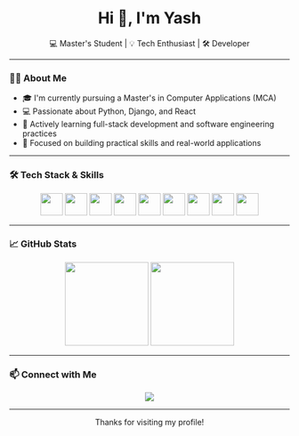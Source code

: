<h1 align="center">Hi 👋, I'm Yash</h1>

<p align="center">
  💻 Master's Student | 💡 Tech Enthusiast | 🛠️ Developer  
</p>

---

### 🧑‍💻 About Me
- 🎓 I'm currently pursuing a Master's in Computer Applications (MCA)
- 💻 Passionate about Python, Django, and React
- 🌱 Actively learning full-stack development and software engineering practices
- 🎯 Focused on building practical skills and real-world applications

---

### 🛠️ Tech Stack & Skills

<p align="center">
  <!-- Languages -->
  <img src="https://cdn.jsdelivr.net/gh/devicons/devicon/icons/python/python-original.svg" width="40" />
  <img src="https://cdn.jsdelivr.net/gh/devicons/devicon/icons/javascript/javascript-original.svg" width="40" />
  <img src="https://cdn.jsdelivr.net/gh/devicons/devicon/icons/html5/html5-original.svg" width="40" />
  <img src="https://cdn.jsdelivr.net/gh/devicons/devicon/icons/css3/css3-original.svg" width="40" />
  
  <!-- Frameworks -->
  <img src="https://cdn.jsdelivr.net/gh/devicons/devicon/icons/django/django-plain.svg" width="40" />
  <img src="https://cdn.jsdelivr.net/gh/devicons/devicon/icons/react/react-original.svg" width="40" />

  <!-- Tools -->
  <img src="https://cdn.jsdelivr.net/gh/devicons/devicon/icons/git/git-original.svg" width="40" />
  <img src="https://cdn.jsdelivr.net/gh/devicons/devicon/icons/github/github-original.svg" width="40" />
  <img src="https://cdn.jsdelivr.net/gh/devicons/devicon/icons/docker/docker-original.svg" width="40" />
</p>

---

### 📈 GitHub Stats

<p align="center">
  <img src="https://github-readme-stats.vercel.app/api?username=yadwivedi016&show_icons=true&theme=github_dark" height="150" />
  <img src="https://github-readme-stats.vercel.app/api/top-langs/?username=your-username&layout=compact&theme=github_dark" height="150" />
</p>

---

### 📫 Connect with Me

<p align="center">
  <a href="www.linkedin.com/in/yash-dwivedi-a6544623b">
    <img src="https://img.shields.io/badge/LinkedIn-0A66C2?style=for-the-badge&logo=linkedin&logoColor=white" />
  </a>
</p>

---

<p align="center">Thanks for visiting my profile!</p>

